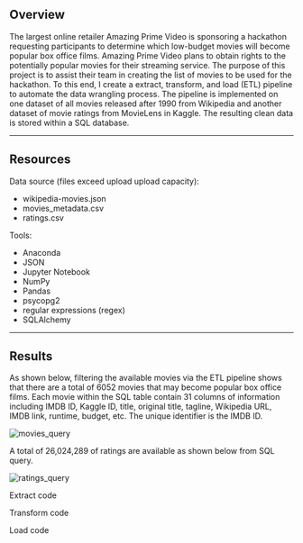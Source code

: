 ## Overview
The largest online retailer Amazing Prime Video is sponsoring a hackathon requesting participants to determine which low-budget movies will become popular box office films. Amazing Prime Video plans to obtain rights to the potentially popular movies for their streaming service. The purpose of this project is to assist their team in creating the list of movies to be used for the hackathon. To this end, I create a extract, transform, and load (ETL) pipeline to automate the data wrangling process. The pipeline is implemented on one dataset of all movies released after 1990 from Wikipedia and another dataset of movie ratings from MovieLens in Kaggle. The resulting clean data is stored within a SQL database.

---

## Resources
Data source (files exceed upload upload capacity):
  - wikipedia-movies.json
  - movies_metadata.csv
  - ratings.csv

Tools:
  - Anaconda
  - JSON
  - Jupyter Notebook
  - NumPy
  - Pandas
  - psycopg2
  - regular expressions (regex)
  - SQLAlchemy

---

## Results
As shown below, filtering the available movies via the ETL pipeline shows that there are a total of 6052 movies that may become popular box office films. Each movie within the SQL table contain 31 columns of information including IMDB ID, Kaggle ID, title, original title, tagline, Wikipedia URL, IMDB link, runtime, budget, etc. The unique identifier is the IMDB ID.

![movies_query](https://user-images.githubusercontent.com/96349090/195522131-0b5cad0e-85c5-45bf-bd22-c07bbd0fbfe0.png)

A total of 26,024,289 of ratings are available as shown below from SQL query.

![ratings_query](https://user-images.githubusercontent.com/96349090/195522238-f3900f70-5023-4446-8db9-f9ded8449306.png)

Extract code

Transform code

Load code

<!-- conclusion -->

<!-- ## Summary -->
